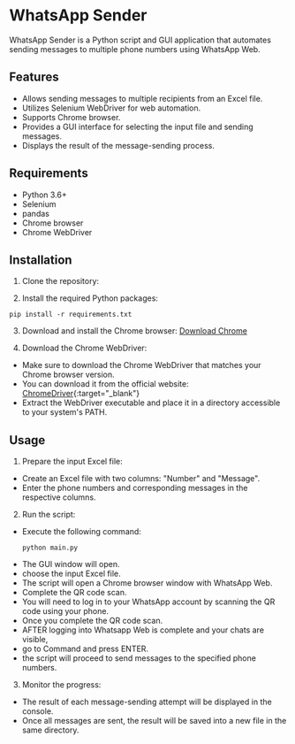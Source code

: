 # WhatsApp Sender

WhatsApp Sender is a Python script and GUI application that automates sending messages to multiple phone numbers using WhatsApp Web.

## Features

- Allows sending messages to multiple recipients from an Excel file.
- Utilizes Selenium WebDriver for web automation.
- Supports Chrome browser.
- Provides a GUI interface for selecting the input file and sending messages.
- Displays the result of the message-sending process.

## Requirements

- Python 3.6+
- Selenium
- pandas
- Chrome browser
- Chrome WebDriver

## Installation

1. Clone the repository:

2. Install the required Python packages:
 ```
pip install -r requirements.txt
```

3. Download and install the Chrome browser: [Download Chrome](https://www.google.com/chrome/)

4. Download the Chrome WebDriver:
- Make sure to download the Chrome WebDriver that matches your Chrome browser version.
- You can download it from the official website: [ChromeDriver](https://sites.google.com/a/chromium.org/chromedriver/downloads){:target="_blank"}
- Extract the WebDriver executable and place it in a directory accessible to your system's PATH.

## Usage

1. Prepare the input Excel file:
- Create an Excel file with two columns: "Number" and "Message".
- Enter the phone numbers and corresponding messages in the respective columns.

2. Run the script:
- Execute the following command:
  ```
  python main.py
  ```
- The GUI window will open.
- choose the input Excel file.
- The script will open a Chrome browser window with WhatsApp Web.
- Complete the QR code scan.
- You will need to log in to your WhatsApp account by scanning the QR code using your phone.
- Once you complete the QR code scan.
- AFTER logging into Whatsapp Web is complete and your chats are visible,
- go to Command and press ENTER.
- the script will proceed to send messages to the specified phone numbers.

3. Monitor the progress:
- The result of each message-sending attempt will be displayed in the console.
- Once all messages are sent, the result will be saved into a new file in the same directory.

